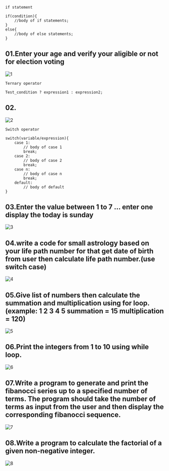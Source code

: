 ```
if statement

if(condition){
	//body of if statements;
}
else{
	//body of else statements;
}
```

## 01.Enter your age and verify your aligible or not for election voting 

![1](https://github.com/user-attachments/assets/49ef3c1b-8094-4234-965a-fe538ee9e283)


```
Ternary operator

Test_condition ? expression1 : expression2;

```
## 02.
![2](https://github.com/user-attachments/assets/032a03bc-be0b-44c1-8dfd-417b637ed990)


```
Switch operator

switch(variable/expression){
	case 1:
		// body of case 1
		break;
	case 2:
		// body of case 2
		break;
	case n:
		// body of case n
		break;
	default:
		// body of default
}
```

## 03.Enter the value between 1 to 7 ... enter one display the today is sunday 

![3](https://github.com/user-attachments/assets/e9617554-062b-41ee-899b-9824fc4eb5a2)


## 04.write a code for small astrology based on your life path number for that get date of birth from user then calculate life path number.(use switch case) 

![4](https://github.com/user-attachments/assets/0af160a4-ce71-4008-ac50-8065293c7526)



## 05.Give list of numbers then calculate the summation and multiplication using for loop.(example: 1 2 3 4 5   summation = 15     multiplication = 120)

![5](https://github.com/user-attachments/assets/857bcf9d-29e6-47ff-8df3-533e170a70bd)


## 06.Print the integers from 1 to 10 using while loop. 

![6](https://github.com/user-attachments/assets/9d024961-7542-4f2d-af35-80e585e1dc03)



## 07.Write a program to generate and print the fibanocci series up to a specified number of terms. The program should take the number of terms as input from the user and then display the corresponding fibanocci sequence. 

![7](https://github.com/user-attachments/assets/92091e88-57d7-43ef-846c-adeb2e4b8ff4)


## 08.Write a program to calculate the factorial of a given non-negative integer.

![8](https://github.com/user-attachments/assets/b0445bbb-99aa-42ab-b13a-411028df8339)

